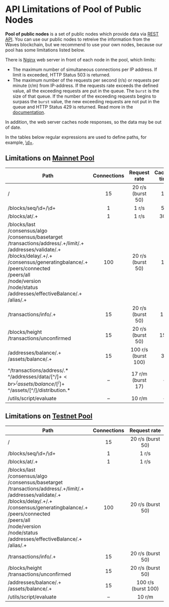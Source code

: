 # API Limitations of Pool of Public Nodes

**Pool of public nodes** is a set of public nodes which provide data via [REST API](/en/waves-node/node-api/). You can use our public nodes to retreive the information from the Waves blockchain, but we recommend to use your own nodes, because our pool has some limitations listed below.

There is <a href="https://www.nginx.com">Nginx</a> web server in front of each node in the pool, which limits:
* The maximum number of simultaneous connections per IP address. If limit is exceeded, HTTP Status 503 is returned.
* The maximum number of the requests per second (r/s) or requests per minute (r/m) from IP-address. If the requests rate exceeds the defined value, all the exceeding requests are put in the queue. The `burst` is the size of that queue. If the number of the exceeding requests begins to surpass the `burst` value, the new exceeding requests are not put in the queue and HTTP Status 429 is returned. Read more in the <a href="http://nginx.org/en/docs/http/ngx_http_limit_req_module.html">documentation</a>.</li></ul>

In addition, the web server caches node responses, so the data may be out of date.

In the tables below regular expressions are used to define paths, for example, <a href="https://stackoverflow.com/questions/2841550/what-does-d-mean-in-regular-expression-terms">\d+</a>.</li>

## Limitations on [Mainnet Pool](https://nodes.wavesnodes.com/)

| Path | Connections | Request rate | Сaching time |
| --- | :---: | :---: | :---: |
| / | 15 | 20 r/s (burst 50) | 1 s |
| /blocks/seq/\d+/\d+ | 1 | 1 r/s | 5 s |
| /blocks/at/.+ | 1 | 1 r/s | 30 s |
|/blocks/last<br/>/consensus/algo<br/>/consensus/basetarget<br/>/transactions/address/.+/limit/.+<br/>/addresses/validate/.+<br/>/blocks/delay/.+/.+<br/>/consensus/generatingbalance/.+<br/>/peers/connected<br/>/peers/all<br/>/node/version<br/>/node/status<br/>/addresses/effectiveBalance/.+<br/>/alias/.+ | 100| 20 r/s (burst 50) | 1 s |
| /transactions/info/.+ | 15 | 20 r/s (burst 50) | 1 m |
| /blocks/height<br/>/transactions/unconfirmed | 15 | 20 r/s (burst 50) | 15 s |
| /addresses/balance/.+<br/>/assets/balance/.+ | 15 | 100 r/s (burst 100) | 3 s |
| ^/transactions/address/.\*<br/>^/addresses/data/[^/]+$<br>^/assets/balance/[^/]+$<br>^/assets/[^/]/distribution.\* | – | 17 r/m (burst 17) | – |
| /utils/script/evaluate | – | 10 r/m | – |

## Limitations on [Testnet Pool](https://nodes-testnet.wavesnodes.com/)

| Path | Connections | Request rate |
| --- | :---: | :---: |
| / | 15 | 20 r/s (burst 50) | 1 s |
| /blocks/seq/\d+/\d+ | 1 | 1 r/s | 5 s |
| /blocks/at/.+ | 1 | 1 r/s | 30 s |
|/blocks/last<br/>/consensus/algo<br/>/consensus/basetarget<br/>/transactions/address/.+/limit/.+<br/>/addresses/validate/.+<br/>/blocks/delay/.+/.+<br/>/consensus/generatingbalance/.+<br/>/peers/connected<br/>/peers/all<br/>/node/version<br/>/node/status<br/>/addresses/effectiveBalance/.+<br/>/alias/.+ | 100| 20 r/s (burst 50) | 1 s |
| /transactions/info/.+ | 15 | 20 r/s (burst 50) | 1 m |
| /blocks/height<br/>/transactions/unconfirmed | 15 | 20 r/s (burst 50) | 15 s |
| /addresses/balance/.+<br/>/assets/balance/.+ | 15 | 100 r/s (burst 100) | 3 s |
| /utils/script/evaluate | – | 10 r/m | – |
